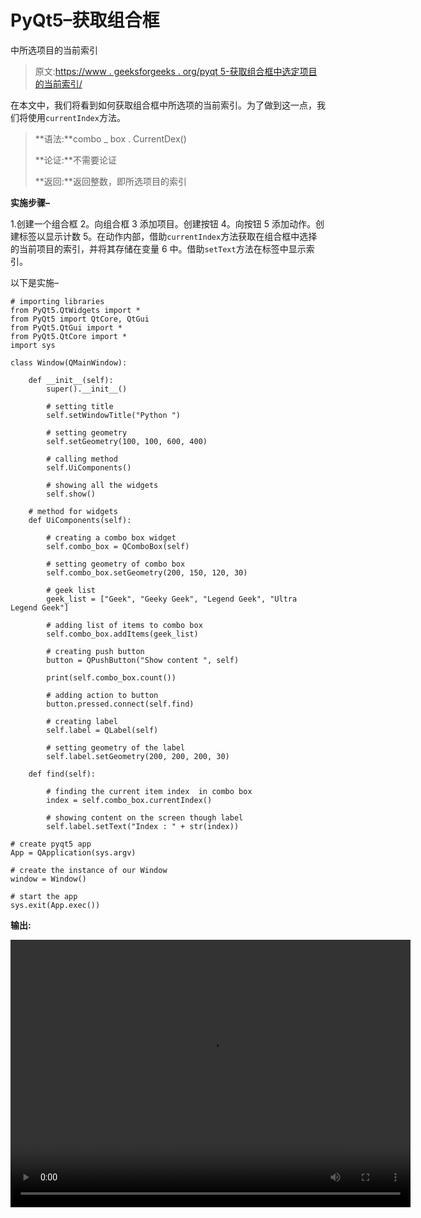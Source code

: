 # PyQt5–获取组合框

中所选项目的当前索引

> 原文:[https://www . geeksforgeeks . org/pyqt 5-获取组合框中选定项目的当前索引/](https://www.geeksforgeeks.org/pyqt5-getting-the-current-index-of-selected-item-in-combobox/)

在本文中，我们将看到如何获取组合框中所选项的当前索引。为了做到这一点，我们将使用`currentIndex`方法。

> **语法:**combo _ box . CurrentDex()
> 
> **论证:**不需要论证
> 
> **返回:**返回整数，即所选项目的索引

**实施步骤–**

1.创建一个组合框
2。向组合框
3 添加项目。创建按钮
4。向按钮
5 添加动作。创建标签以显示计数
5。在动作内部，借助`currentIndex`方法获取在组合框中选择的当前项目的索引，并将其存储在变量
6 中。借助`setText`方法在标签中显示索引。

以下是实施–

```
# importing libraries
from PyQt5.QtWidgets import * 
from PyQt5 import QtCore, QtGui
from PyQt5.QtGui import * 
from PyQt5.QtCore import * 
import sys

class Window(QMainWindow):

    def __init__(self):
        super().__init__()

        # setting title
        self.setWindowTitle("Python ")

        # setting geometry
        self.setGeometry(100, 100, 600, 400)

        # calling method
        self.UiComponents()

        # showing all the widgets
        self.show()

    # method for widgets
    def UiComponents(self):

        # creating a combo box widget
        self.combo_box = QComboBox(self)

        # setting geometry of combo box
        self.combo_box.setGeometry(200, 150, 120, 30)

        # geek list
        geek_list = ["Geek", "Geeky Geek", "Legend Geek", "Ultra Legend Geek"]

        # adding list of items to combo box
        self.combo_box.addItems(geek_list)

        # creating push button
        button = QPushButton("Show content ", self)

        print(self.combo_box.count())

        # adding action to button
        button.pressed.connect(self.find)

        # creating label 
        self.label = QLabel(self)

        # setting geometry of the label
        self.label.setGeometry(200, 200, 200, 30)

    def find(self):

        # finding the current item index  in combo box
        index = self.combo_box.currentIndex()

        # showing content on the screen though label
        self.label.setText("Index : " + str(index))

# create pyqt5 app
App = QApplication(sys.argv)

# create the instance of our Window
window = Window()

# start the app
sys.exit(App.exec())
```

**输出:**

<video class="wp-video-shortcode" id="video-396211-1" width="640" height="428" preload="metadata" controls=""><source type="video/mp4" src="https://media.geeksforgeeks.org/wp-content/uploads/20200410234807/Python-10-04-2020-23_45_59.mp4?_=1">[https://media.geeksforgeeks.org/wp-content/uploads/20200410234807/Python-10-04-2020-23_45_59.mp4](https://media.geeksforgeeks.org/wp-content/uploads/20200410234807/Python-10-04-2020-23_45_59.mp4)</video>